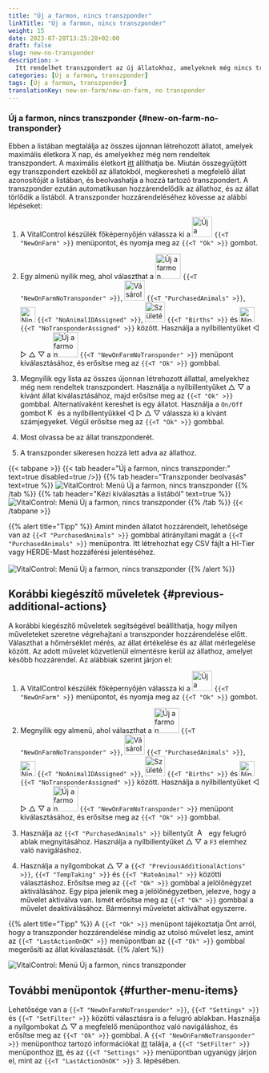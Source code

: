```yaml
---
title: "Új a farmon, nincs transzponder"
linkTitle: "Új a farmon, nincs transzponder"
weight: 15
date: 2023-07-28T13:25:28+02:00
draft: false
slug: new-no-transponder
description: >
  Itt rendelhet transzpondert az új állatokhoz, amelyeknek még nincs transzponderük.
categories: [Új a farmon, transzponder]
tags: [Új a farmon, transzponder]
translationKey: new-on-farm/new-on-farm, no transponder
---
```

### Új a farmon, nincs transzponder {#new-on-farm-no-transponder}

Ebben a listában megtalálja az összes újonnan létrehozott állatot, amelyek maximális életkora X nap, és amelyekhez még nem rendeltek transzpondert. A maximális életkort [itt](/hu/docs/settings/animal-registration/#set-default-values) állíthatja be. Miután összegyűjtött egy transzpondert ezekből az állatokból, megkeresheti a megfelelő állat azonosítóját a listában, és beolvashatja a hozzá tartozó transzpondert. A transzponder ezután automatikusan hozzárendelődik az állathoz, és az állat törlődik a listából. A transzponder hozzárendeléséhez kövesse az alábbi lépéseket:

1. A VitalControl készülék főképernyőjén válassza ki a <img src="/icons/main/new-on-farm.svg" width="40" align="bottom" alt="Új a farmon" /> `{{<T "NewOnFarm" >}}` menüpontot, és nyomja meg az `{{<T "Ok" >}}` gombot.

2. Egy almenü nyílik meg, ahol választhat a <img src="/icons/registration/new-on-farm-no-transponder.svg" width="50" align="bottom" alt="Új a farmon, nincs transzponder" /> `{{<T "NewOnFarmNoTransponder" >}}`, <img src="/icons/main/new-on-farm.svg" width="40" align="bottom" alt="Vásárolt állatok" /> `{{<T "PurchasedAnimals" >}}`, <img src="/icons/registration/no-eartag-number.svg" width="30" align="bottom" alt="Nincs nemzeti állat azonosító" /> `{{<T "NoAnimalIDAssigned" >}}`, <img src="/icons/main/births.svg" width="40" align="bottom" alt="Születések" /> `{{<T "Births" >}}` és <img src="/icons/registration/no-transponder.svg" width="30" align="bottom" alt="Nincs transzponder hozzárendelve" /> `{{<T "NoTransponderAssigned" >}}` között. Használja a nyílbillentyűket ◁ ▷ △ ▽ a <img src="/icons/registration/new-on-farm-no-transponder.svg" width="50" align="bottom" alt="Új a farmon, nincs transzponder" /> `{{<T "NewOnFarmNoTransponder" >}}` menüpont kiválasztásához, és erősítse meg az `{{<T "Ok" >}}` gombbal.

3. Megnyílik egy lista az összes újonnan létrehozott állattal, amelyekhez még nem rendeltek transzpondert. Használja a nyílbillentyűket △ ▽ a kívánt állat kiválasztásához, majd erősítse meg az `{{<T "Ok" >}}` gombbal. Alternatívaként kereshet is egy állatot. Használja a `On/Off` gombot <img src="/icons/footer/search.svg" width="15" align="bottom" alt="Keresés" /> és a nyílbillentyűkkel ◁ ▷ △ ▽ válassza ki a kívánt számjegyeket. Végül erősítse meg az `{{<T "Ok" >}}` gombbal.

4. Most olvassa be az állat transzponderét.

5. A transzponder sikeresen hozzá lett adva az állathoz.

{{< tabpane >}}
{{< tab header="Új a farmon, nincs transzponder:" text=true disabled=true />}}
{{% tab header="Transzponder beolvasás" text=true %}}
![VitalControl: Menü Új a farmon, nincs transzponder](../images/notransponder-scan.png "Új a farmon, nincs transzponder")
{{% /tab %}}
{{% tab header="Kézi kiválasztás a listából" text=true %}}
![VitalControl: Menü Új a farmon, nincs transzponder](../images/notransponder.png "Új a farmon, nincs transzponder")
{{% /tab %}}
{{< /tabpane >}}

{{% alert title="Tipp" %}}
Amint minden állatot hozzárendelt, lehetősége van az `{{<T "PurchasedAnimals" >}}` gombbal átirányítani magát a `{{<T "PurchasedAnimals" >}}` menüpontra. Itt létrehozhat egy CSV fájlt a HI-Tier vagy HERDE-Mast hozzáférési jelentéséhez. <br/>
<br/>
![VitalControl: Menü Új a farmon, nincs transzponder](../images/redirect.png "Átirányítás")
{{% /alert %}}

## Korábbi kiegészítő műveletek {#previous-additional-actions}

A korábbi kiegészítő műveletek segítségével beállíthatja, hogy milyen műveleteket szeretne végrehajtani a transzponder hozzárendelése előtt. Választhat a hőmérséklet mérés, az állat értékelése és az állat mérlegelése között. Az adott művelet közvetlenül elmentésre kerül az állathoz, amelyet később hozzárendel. Az alábbiak szerint járjon el:

1. A VitalControl készülék főképernyőjén válassza ki a <img src="/icons/main/new-on-farm.svg" width="40" align="bottom" alt="Új a farmon" /> `{{<T "NewOnFarm" >}}` menüpontot, és nyomja meg az `{{<T "Ok" >}}` gombot.

2. Megnyílik egy almenü, ahol választhat a <img src="/icons/registration/new-on-farm-no-transponder.svg" width="50" align="bottom" alt="Új a farmon, nincs transzponder" /> `{{<T "NewOnFarmNoTransponder" >}}`, <img src="/icons/main/new-on-farm.svg" width="40" align="bottom" alt="Vásárolt állatok" /> `{{<T "PurchasedAnimals" >}}`, <img src="/icons/registration/no-eartag-number.svg" width="30" align="bottom" alt="Nincs nemzeti állatazonosító" /> `{{<T "NoAnimalIDAssigned" >}}`, <img src="/icons/main/births.svg" width="40" align="bottom" alt="Születések" /> `{{<T "Births" >}}` és <img src="/icons/registration/no-transponder.svg" width="30" align="bottom" alt="Nincs transzponder hozzárendelve" /> `{{<T "NoTransponderAssigned" >}}` között. Használja a nyílbillentyűket ◁ ▷ △ ▽ a <img src="/icons/registration/new-on-farm-no-transponder.svg" width="50" align="bottom" alt="Új a farmon, nincs transzponder" /> `{{<T "NewOnFarmNoTransponder" >}}` menüpont kiválasztásához, és erősítse meg az `{{<T "Ok" >}}` gombbal.

3. Használja az `{{<T "PurchasedAnimals" >}}` billentyűt &nbsp;<img src="/icons/footer/open-popup.svg" width="15" align="bottom" alt="Aufruf Popup" />&nbsp; egy felugró ablak megnyitásához. Használja a nyílbillentyűket △ ▽ a `F3` elemhez való navigáláshoz.

4. Használja a nyílgombokat △ ▽ a `{{<T "PreviousAdditionalActions" >}}`, `{{<T "TempTaking" >}}` és `{{<T "RateAnimal" >}}` közötti választáshoz. Erősítse meg az `{{<T "Ok" >}}` gombbal a jelölőnégyzet aktiválásához. Egy pipa jelenik meg a jelölőnégyzetben, jelezve, hogy a művelet aktiválva van. Ismét erősítse meg az `{{<T "Ok" >}}` gombbal a művelet deaktiválásához. Bármennyi műveletet aktiválhat egyszerre.

{{% alert title="Tipp" %}}
A `{{<T "Ok" >}}` menüpont tájékoztatja Önt arról, hogy a transzponder hozzárendelése mindig az utolsó művelet lesz, amint az `{{<T "LastActionOnOK" >}}` menüpontban az `{{<T "Ok" >}}` gombbal megerősíti az állat kiválasztását.
{{% /alert %}}

![VitalControl: Menü Új a farmon, nincs transzponder](../images/actions.png "További műveletek")

## További menüpontok {#further-menu-items}

Lehetősége van a `{{<T "NewOnFarmNoTransponder" >}}`, `{{<T "Settings" >}}` és `{{<T "SetFilter" >}}` közötti választásra is a felugró ablakban. Használja a nyílgombokat △ ▽ a megfelelő menüponthoz való navigáláshoz, és erősítse meg az `{{<T "Ok" >}}` gombbal. A `{{<T "NewOnFarmNoTransponder" >}}` menüponthoz tartozó információkat [itt](/hu/docs/settings/animal-registration/#set-default-values) találja, a `{{<T "SetFilter" >}}` menüponthoz [itt](/hu/docs/filter/), és az `{{<T "Settings" >}}` menüpontban ugyanúgy járjon el, mint az `{{<T "LastActionOnOK" >}}` 3. lépésében.
